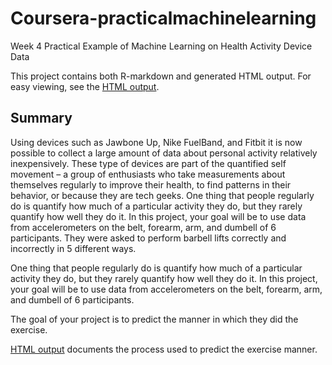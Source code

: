 # Coursera-practicalmachinelearning
Week 4 Practical Example of Machine Learning on Health Activity Device Data

This project contains both R-markdown and generated HTML output.
For easy viewing, see the [HTML output](https://rjones97.github.io/Coursera-practicalmachinelearning/).

## Summary
Using devices such as Jawbone Up, Nike FuelBand, and Fitbit it is now possible to collect a large amount of data about personal activity relatively inexpensively. These type of devices are part of the quantified self movement – a group of enthusiasts who take measurements about themselves regularly to improve their health, to find patterns in their behavior, or because they are tech geeks. One thing that people regularly do is quantify how much of a particular activity they do, but they rarely quantify how well they do it. In this project, your goal will be to use data from accelerometers on the belt, forearm, arm, and dumbell of 6 participants. They were asked to perform barbell lifts correctly and incorrectly in 5 different ways.

One thing that people regularly do is quantify how much of a particular activity they do, but they rarely quantify how well they do it. In this project, your goal will be to use data from accelerometers on the belt, forearm, arm, and dumbell of 6 participants.

The goal of your project is to predict the manner in which they did the exercise.

[HTML output](https://rjones97.github.io/Coursera-practicalmachinelearning/) documents the process used to predict the exercise manner.
